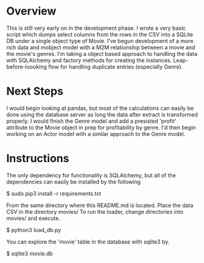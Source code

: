 # Overview
This is still very early on in the development phase. I wrote a very basic script which dumps select columns from the rows in the CSV into a SQLite DB under a single object type of Movie. I've begun development of a more rich data and mobject model with a M2M relationship between a movie and the movie's genres. I'm taking a object based approach to handling the data with SQLAlchemy and factory methods for creating the instances. Leap-before-loooking flow for handling duplicate entries (especially Genre).

# Next Steps
I would begin looking at pandas, but most of the calculations can easily be done using the database server as long the data after extract is transformed properly. I would finish the Genre model and add a presisted 'profit' attribute to the Movie object in prep for profitability by genre. I'd then begin working on an Actor model with a similar approach to the Genre model.

# Instructions
The only dependency for functionality is SQLAlchemy, but all of the dependencies can easily be installed by the following

  $ sudo pip3 install -r requirements.txt

From the same directory where this README.md is located. Place the data CSV in the directory movies/ To run the loader, change directories into movies/ and execute.

  $ python3 load_db.py

You can explore the 'movie' table in the database with sqlite3 by.

  $ sqlite3 movie.db